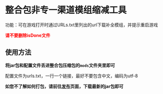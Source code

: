 # 整合包非专一渠道模组缩减工具

功能：可在游戏打开时通过URLs.txt里列出的url下载补全模组，并提示重启游戏

**<font color=red>请不要删除isDone文件</font>**

## 使用方法

**将jar包和配置文件丢进整合包压缩包的`mods`文件夹里即可**

配置文件为urls.txt，一行一个链接，最好不要包含中文，编码为utf-8

**如您不了解如何打包，请前往<font color=lightblue>[发布](https://github.com/TukJiu/ForKrypton-mcModsAutoDownloads/releases)</font>页面，下载最新的jar包即可**
